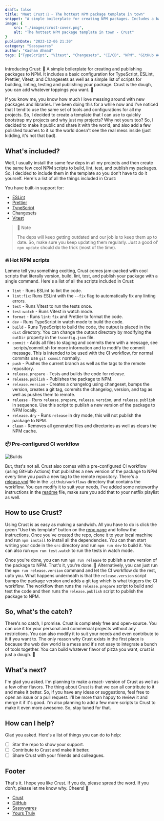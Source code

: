 ```yaml
---
draft: false
title: "Meet Crust 🍞 - The hottest NPM package template in town"
snippet: "A simple boilerplate for creating NPM packages. Includes a basic config for TypeScript, ESLint, Prettier, Vitest, and Changesets."
image: {
    src: "./images/crust-cover.png",
    alt: "The hottest NPM package template in town - Crust"
}
publishDate: "2023-12-06 21:30"
category: "Sassywares"
author: "Kashan Ahmad"
tags: ["TypeScript", "Vitest", "Changesets", "CI/CD", "NPM", "GitHub Actions"]
---
```


Introducing Crust: 🍞 A simple boilerplate for creating and publishing packages to NPM. It includes a basic configuration for TypeScript, ESLint, Prettier, Vitest, and Changesets as well as a simple list of scripts for building, linting, testing and publishing your package. Crust is the dough, you can add whatever toppings you want. 🍕

If you know me, you know how much I love messing around with new packages and libraries. I've been doing this for a while now and I've noticed that I tend to use the same set of tools and configurations for all my projects. So, I decided to create a template that I can use to quickly bootstrap my projects and why just my projects? Why not yours too? So, I decided to make it public and share it with the world, and also add a few polished touches to it so the world doesn't see the real mess inside (just kidding, it's not that bad).

## What's included?

Well, I usually install the same few deps in all my projects and then create the same few cool NPM scripts to build, lint, test, and publish my packages. So, I decided to include them in the template so you don't have to do it yourself. Here's a list of all the things included in Crust:

You have built-in support for:

- [ESLint](https://eslint.org/)
- [Prettier](https://prettier.io/)
- [TypeScript](https://www.typescriptlang.org/)
- [Changesets](https://github.com/changesets/changesets)
- [Vitest](https://vitest.dev/)

> 📘 Note
> 
> The deps will keep getting outdated and our job is to keep them up to date. So, make sure you keep updating them regularly.
> Just a good ol' `npm update` should do the trick (most of the time).

### 🔥 Hot NPM scripts

Lemme tell you something exciting, Crust comes jam-packed with cool scripts that literally version, build, lint, test, and publish your package with a single command. Here's a list of all the scripts included in Crust:

- `lint` - Runs ESLint to lint the code.
- `lint:fix`: Runs ESLint with the `--fix` flag to automatically fix any linting errors.
- `test` - Runs Vitest to run the tests once.
- `test:watch` - Runs Vitest in watch mode.
- `format` - Runs `lint:fix` and Prettier to format the code.
- `dev` - Runs TypeScript in watch mode to build the code.
- `build` - Runs TypeScript to build the code, the output is placed in the `dist` directory. You can change the output directory by modifying the `outDir` property in the `tsconfig.json` file.
- `commit` - Adds all files to staging and commits them with a message, see .scripts/commit.sh for more information and to modify the commit message. This is intended to be used with the CI workflow, for normal commits use `git commit` normally.
- `push` - Pushes the current branch as well as the tags to the remote repository.
- `release.prepare` - Tests and builds the code for release.
- `release.publish` - Publishes the package to NPM.
- `release.version` - Creates a changelog using changeset, bumps the version, creates a git tag, commits the changelog, version, and tag as well as pushes them to remote.
- `release` - Runs `release.prepare`, `release.version`, and `release.publish` in sequence. Use this script to publish a new version of the package to NPM locally.
- `release.dry` - Runs `release` in dry mode, this will not publish the package to NPM.
- `clean` - Removes all generated files and directories as well as clears the NPM cache.

### 📦 Pre-configured CI workflow

![Builds](https://github.com/sassywares/crust/actions/workflows/release.yml/badge.svg)

But, that's not all. Crust also comes with a pre-configured CI workflow (using GitHub Actions) that publishes a new version of the package to NPM every time you push a new tag to the remote repository. There's a [release.yml](https://github.com/sassywares/crust/tree/main/.github/workflows/release.yml) file in the `.github/workflows` directory that contains the workflow. You can modify it to suit your needs, I've added some noteworthy instructions in the [readme](https://github.com/sassywares/crust#readme) file, make sure you add that to your netflix playlist as well.

## How to use Crust?

Using Crust is as easy as making a sandwich. All you have to do is click the green "Use this template" button on the [repo page](https://github.com/sassywares/crust) and follow the instructions. Once you've created the repo, clone it to your local machine and run `npm install` to install all the dependencies. You can then start writing your code in the `src` directory and run `npm run dev` to build it. You can also run `npm run test.watch` to run the tests in watch mode.

Once you're done, you can run `npm run release` to publish a new version of the package to NPM. That's it, you're done. 🎉 Alternatively, you can just run the `npm run release.version` command and let the CI workflow do the rest, upto you. What happens underneath is that the `release.version` script bumps the package version and adds a git tag which is what triggers the CI workflow. The workflow then runs the `release.prepare` script to build and test the code and then runs the `release.publish` script to publish the package to NPM.

## So, what's the catch?

There's no catch, I promise. Crust is completely free and open-source. You can use it for your personal and commercial projects without any restrictions. You can also modify it to suit your needs and even contribute to it if you want to. The only reason why Crust exists in the first place is because the web dev world is a mess and it's not easy to integrate a bunch of tools together. You can build whatever flavor of pizza you want, crust is just a dough. 🍕

## What's next?

I'm glad you asked. I'm planning to make a react- version of Crust as well as a few other flavors. The thing about Crust is that we can all contribute to it and make it better. So, if you have any ideas or suggestions, feel free to open an issue or a pull request. I'll be more than happy to review it and merge it if it's good. I'm also planning to add a few more scripts to Crust to make it even more awesome. So, stay tuned for that.

## How can I help?

Glad you asked. Here's a list of things you can do to help:

- [ ] Star the repo to show your support.
- [ ] Contribute to Crust and make it better.
- [ ] Share Crust with your friends and colleagues.

## Footer

That's it. I hope you like Crust. If you do, please spread the word. If you don't, please let me know why. Cheers! 🍻

- [Crust](https://github.com/sassywares/crust)
- [GitHub](https://github.com/sassywares/crust)
- [Sassywares](https://sassywares.com/)
- [Yours Truly](https://kashanahmad.me/)

